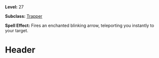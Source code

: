 <!-- TITLE: Spell: Blink Arrow -->
<!-- SUBTITLE:  -->

**Level:** 27

**Subclass:** [Trapper](trapper)

**Spell Effect:** Fires an enchanted blinking arrow, teleporting you instantly to your target.

# Header
